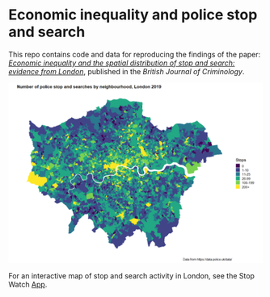 # Economic inequality and police stop and search

This repo contains code and data for reproducing the findings of the paper: [*Economic inequality and the spatial distribution of stop and search: evidence from London*](https://academic.oup.com/bjc/advance-article/doi/10.1093/bjc/azac069/6674351), published in the *British Journal of Criminology*. 

![Police stop and searches by neighbourhood in London, 2019](london_s&s.png)

For an interactive map of stop and search activity in London, see the Stop Watch [App](https://stop-watch.shinyapps.io/StopWatchApp/).
